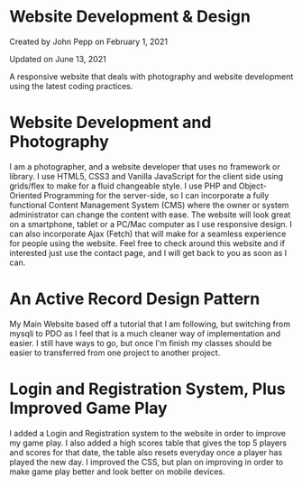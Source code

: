 # Website Development & Design
Created by John Pepp on February 1, 2021

Updated on June 13, 2021

A responsive website that deals with photography and website development using the latest coding practices.

# Website Development and Photography
I am a photographer, and a website developer that uses no framework or library. I use HTML5, CSS3 and Vanilla JavaScript for the client side using grids/flex to make for a fluid changeable style. I use PHP and Object-Oriented Programming for the server-side, so I can incorporate a fully functional Content Management System (CMS) where the owner or system administrator can change the content with ease. The website will look great on a smartphone, tablet or a PC/Mac computer as I use responsive design. I can also incorporate Ajax (Fetch) that will make for a seamless experience for people using the website. Feel free to check around this website and if interested just use the contact page, and I will get back to you as soon as I can.

# An Active Record Design Pattern
My Main Website based off a tutorial that I am following, but switching from mysqli to PDO as I feel that is 
a much cleaner way of implementation and easier. I still have ways to go, but once I'm finish my classes should
be easier to transferred from one project to another project. 

# Login and Registration System, Plus Improved Game Play

I added a Login and Registration system to the website in order to improve my game play. I also added
a high scores table that gives the top 5 players and scores for that date, the table also resets everyday
once a player has played the new day. I improved the CSS, but plan on improving in order to make game
play better and look better on mobile devices. 
